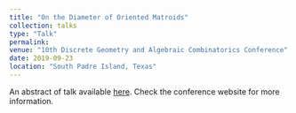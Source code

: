 ```yaml
---
title: "On the Diameter of Oriented Matroids"
collection: talks
type: "Talk"
permalink: 
venue: "10th Discrete Geometry and Algebraic Combinatorics Conference"
date: 2019-09-23
location: "South Padre Island, Texas"
---
```


An abstract of talk available [here](https://www.utrgv.edu/discgeo/_files/abstracts/2019/zhang_abstract.pdf). Check the conference website for more information.
